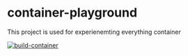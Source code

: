 # container-playground

This project is used for experienemting everything container

[![build-container](https://github.com/erain9/container-playground/actions/workflows/build-container.yaml/badge.svg?branch=main&event=push)](https://github.com/erain9/container-playground/actions/workflows/build-container.yaml)
